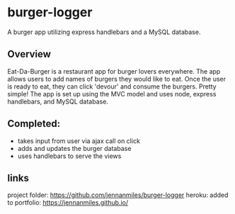 # burger-logger
A burger app utilizing express handlebars and a MySQL database.

## Overview
Eat-Da-Burger is a restaurant app for burger lovers everywhere. The app allows users to add names of burgers they would like to eat. Once the user is ready to eat, they can click 'devour' and consume the burgers. Pretty simple! The app is set up using the MVC model and uses node, express handlebars, and MySQL database.

## Completed:
* takes input from user via ajax call on click
* adds and updates the burger database
* uses handlebars to serve the views 

## links
project folder: https://github.com/jennanmiles/burger-logger
heroku: 
added to portfolio: https://jennanmiles.github.io/

